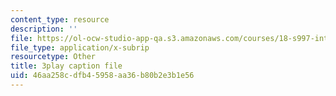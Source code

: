 ```yaml
---
content_type: resource
description: ''
file: https://ol-ocw-studio-app-qa.s3.amazonaws.com/courses/18-s997-introduction-to-matlab-programming-fall-2011/46aa258cdfb45958aa36b80b2e3b1e56_jTS5ZmrrzMs.vtt
file_type: application/x-subrip
resourcetype: Other
title: 3play caption file
uid: 46aa258c-dfb4-5958-aa36-b80b2e3b1e56
---
```

